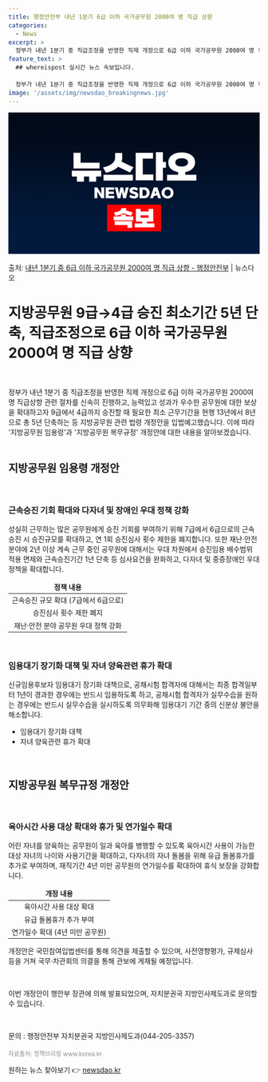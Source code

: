 ```yaml
---
title: 행정안전부 내년 1분기 6급 이하 국가공무원 2000여 명 직급 상향
categories:
  - News
excerpt: >
  정부가 내년 1분기 중 직급조정을 반영한 직제 개정으로 6급 이하 국가공무원 2000여 명 직급상향 관련 절…
feature_text: >
  ## whereispost 실시간 뉴스 속보입니다.

  정부가 내년 1분기 중 직급조정을 반영한 직제 개정으로 6급 이하 국가공무원 2000여 명 직급상향 관련 절…
image: '/assets/img/newsdao_breakingnews.jpg'
---
```


![뉴스다오 속보](/assets/img/newsdao_breakingnews.jpg)

<p>출처: <a href="https://newsdao.kr/3532" rel="dofollow">내년 1분기 중 6급 이하 국가공무원 2000여 명 직급 상향 - 행정안전부</a> | 뉴스다오</p>

<h1>지방공무원 9급→4급 승진 최소기간 5년 단축, 직급조정으로 6급 이하 국가공무원 2000여 명 직급 상향</h1>
<p data-ke-size="size16">&nbsp;</p>
정부가 내년 1분기 중 직급조정을 반영한 직제 개정으로 6급 이하 국가공무원 2000여 명 직급상향 관련 절차를 신속히 진행하고, 능력있고 성과가 우수한 공무원에 대한 보상을 확대하고자 9급에서 4급까지 승진할 때 필요한 최소 근무기간을 현행 13년에서 8년으로 총 5년 단축하는 등 지방공무원 관련 법령 개정안을 입법예고했습니다. 이에 따라 '지방공무원 임용령'과 '지방공무원 복무규정' 개정안에 대한 내용을 알아보겠습니다.<br>
<br>
<h2 data-ke-size="size24">지방공무원 임용령 개정안</h2>
<p data-ke-size="size16">&nbsp;</p>

<h3>근속승진 기회 확대와 다자녀 및 장애인 우대 정책 강화</h3>
<p data-ke-size="size16">성실히 근무하는 많은 공무원에게 승진 기회를 부여하기 위해 7급에서 6급으로의 근속승진 시 승진규모를 확대하고, 연 1회 승진심사 횟수 제한을 폐지합니다. 또한 재난·안전 분야에 2년 이상 계속 근무 중인 공무원에 대해서는 우대 차원에서 승진임용 배수범위 적용 면제와 근속승진기간 1년 단축 등 심사요건을 완화하고, 다자녀 및 중증장애인 우대 정책을 확대합니다.</p>
<table>
<thead>
<tr>
<td style="text-align: center; height: 17px;"><b>정책 내용</b></td>
</tr>
</thead>
<tbody>
<tr>
<td style="text-align: center; height: 17px;">근속승진 규모 확대 (7급에서 6급으로)</td>
</tr>
<tr>
<td style="text-align: center; height: 17px;">승진심사 횟수 제한 폐지</td>
</tr>
<tr>
<td style="text-align: center; height: 17px;">재난·안전 분야 공무원 우대 정책 강화</td>
</tr>
</tbody>
</table>
<p data-ke-size="size16">&nbsp;</p>

<h3>임용대기 장기화 대책 및 자녀 양육관련 휴가 확대</h3>
<p data-ke-size="size16">신규임용후보자 임용대기 장기화 대책으로, 공채시험 합격자에 대해서는 최종 합격일부터 1년이 경과한 경우에는 반드시 임용하도록 하고, 공채시험 합격자가 실무수습을 원하는 경우에는 반드시 실무수습을 실시하도록 의무화해 임용대기 기간 중의 신분상 불안을 해소합니다.</p>
<ul>
<li>임용대기 장기화 대책</li>
<li>자녀 양육관련 휴가 확대</li>
</ul>
<p data-ke-size="size16">&nbsp;</p>

<h2 data-ke-size="size24">지방공무원 복무규정 개정안</h2>
<p data-ke-size="size16">&nbsp;</p>

<h3>육아시간 사용 대상 확대와 휴가 및 연가일수 확대</h3>
<p data-ke-size="size16">어린 자녀를 양육하는 공무원이 일과 육아를 병행할 수 있도록 육아시간 사용이 가능한 대상 자녀의 나이와 사용기간을 확대하고, 다자녀의 자녀 돌봄을 위해 유급 돌봄휴가를 추가로 부여하며, 재직기간 4년 미만 공무원의 연가일수를 확대하여 휴식 보장을 강화합니다.</p>
<table>
<thead>
<tr>
<td style="text-align: center; height: 17px;"><b>개정 내용</b></td>
</tr>
</thead>
<tbody>
<tr>
<td style="text-align: center; height: 17px;">육아시간 사용 대상 확대</td>
</tr>
<tr>
<td style="text-align: center; height: 17px;">유급 돌봄휴가 추가 부여</td>
</tr>
<tr>
<td style="text-align: center; height: 17px;">연가일수 확대 (4년 미만 공무원)</td>
</tr>
</tbody>
</table>
<p data-ke-size="size16">개정안은 국민참여입법센터를 통해 의견을 제출할 수 있으며, 사전영향평가, 규제심사 등을 거쳐 국무·차관회의 의결을 통해 관보에 게재될 예정입니다.</p>
<p data-ke-size="size16">&nbsp;</p>
이번 개정안이 행안부 장관에 의해 발표되었으며, 자치분권국 지방인사제도과로 문의할 수 있습니다.
<p data-ke-size="size16">&nbsp;</p>
<div>문의 : 행정안전부 자치분권국 지방인사제도과(044-205-3357)<br><br><span style="color: #8e8e8e; font-size: 12px;">자료출처: 정책브리핑 www.korea.kr</span></div>
<p data-ke-size="size16"></p> 

원하는 뉴스 찾아보기 👉 <a href="https://newsdao.kr" rel="dofollow">newsdao.kr</a>



